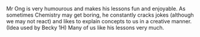 Mr Ong is very humourous and makes his lessons fun and enjoyable. As sometimes Chemistry may get boring, he constantly cracks jokes (although we may not react) and likes to explain concepts to us in a creative manner.(Idea used by Becky 1H) Many of us like his lessons very much.
